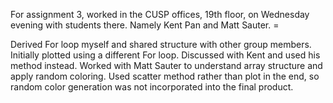 For assignment 3, worked in the CUSP offices, 19th floor, on Wednesday evening with students there. Namely Kent Pan and Matt Sauter. =

Derived For loop myself and shared structure with other group members. Initially plotted using a different For loop. Discussed with Kent and used his method instead. Worked with Matt Sauter to understand array structure and apply random coloring. Used scatter method rather than plot in the end, so random color generation was not incorporated into the final product.
